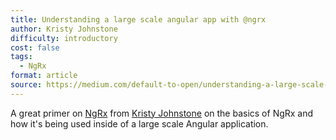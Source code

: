 ```yaml
---
title: Understanding a large scale angular app with @ngrx
author: Kristy Johnstone
difficulty: introductory
cost: false
tags:
  - NgRx
format: article
source: https://medium.com/default-to-open/understanding-a-large-scale-angular-app-with-ngrx-80f9fc5660cc
---
```

A great primer on [NgRx](https://ngrx.io/) from [Kristy Johnstone](https://medium.com/@johnstonekristy) on the basics of NgRx and how it's being used inside of a large scale Angular application.